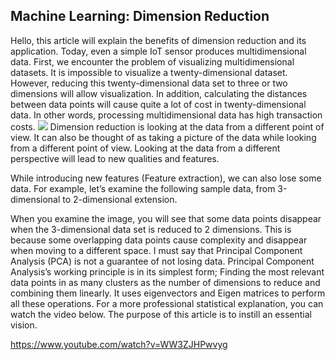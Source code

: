 ## Machine Learning: Dimension Reduction

Hello, this article will explain the benefits of dimension reduction and its application.
Today, even a simple IoT sensor produces multidimensional data. First, we encounter the problem of visualizing multidimensional datasets. It is impossible to visualize a twenty-dimensional dataset. However, reducing this twenty-dimensional data set to three or two dimensions will allow visualization. In addition, calculating the distances between data points will cause quite a lot of cost in twenty-dimensional data. In other words, processing multidimensional data has high transaction costs.
![](https://miro.medium.com/max/220/1*-zvCu5BF0W3sAwF39NgPdQ.gif)
Dimension reduction is looking at the data from a different point of view. It can also be thought of as taking a picture of the data while looking from a different point of view. Looking at the data from a different perspective will lead to new qualities and features.

While introducing new features (Feature extraction), we can also lose some data. For example, let’s examine the following sample data, from 3-dimensional to 2-dimensional extension.

When you examine the image, you will see that some data points disappear when the 3-dimensional data set is reduced to 2 dimensions. This is because some overlapping data points cause complexity and disappear when moving to a different space. I must say that Principal Component Analysis (PCA) is not a guarantee of not losing data.
Principal Component Analysis’s working principle is in its simplest form; Finding the most relevant data points in as many clusters as the number of dimensions to reduce and combining them linearly. It uses eigenvectors and Eigen matrices to perform all these operations.
For a more professional statistical explanation, you can watch the video below. The purpose of this article is to instill an essential vision.

https://www.youtube.com/watch?v=WW3ZJHPwvyg
